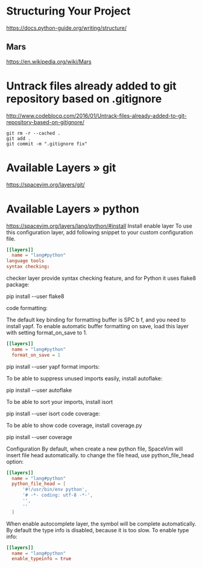 # Structuring Your Project
https://docs.python-guide.org/writing/structure/

## Mars
https://en.wikipedia.org/wiki/Mars

# Untrack files already added to git repository based on .gitignore
http://www.codeblocq.com/2016/01/Untrack-files-already-added-to-git-repository-based-on-gitignore/

```git
git rm -r --cached .
git add .
git commit -m ".gitignore fix"
```

# Available Layers » git
https://spacevim.org/layers/git/

# Available Layers » python
https://spacevim.org/layers/lang/python/#install
Install
enable layer
To use this configuration layer, add following snippet to your custom configuration file.

```toml
[[layers]]
  name = "lang#python"
language tools
syntax checking:
```

checker layer provide syntax checking feature, and for Python it uses flake8 package:

pip install --user flake8

code formatting:

The default key binding for formatting buffer is SPC b f, and you need to install yapf. To enable automatic buffer formatting on save, load this layer with setting format_on_save to 1.

```toml
[[layers]]
  name = "lang#python"
  format_on_save = 1
```

pip install --user yapf
format imports:

To be able to suppress unused imports easily, install autoflake:

pip install --user autoflake

To be able to sort your imports, install isort

pip install --user isort
code coverage:

To be able to show code coverage, install coverage.py

pip install --user coverage

Configuration
By default, when create a new python file, SpaceVim will insert file head automatically. to change the file head, use python_file_head option:

```toml
[[layers]]
  name = "lang#python"
  python_file_head = [
      '#!/usr/bin/env python',
      '# -*- coding: utf-8 -*-',
      '',
      ''
  ]
```

When enable autocomplete layer, the symbol will be complete automatically. By default the type info is disabled, because it is too slow. To enable type info:

```toml
[[layers]]
  name = "lang#python"
  enable_typeinfo = true
```

